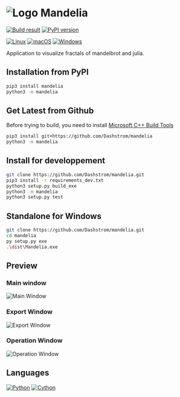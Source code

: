 # ![Logo](https://raw.githubusercontent.com/Dashstrom/mandelia/main/docs/images/logo.png) Mandelia

[![Build result](https://github.com/Dashstrom/mandelia/actions/workflows/build_and_publish.yml/badge.svg)](https://github.com/Dashstrom/mandelia/actions/workflows/build_and_publish.yml)
[![PyPI version](https://badge.fury.io/py/mandelia.svg)](https://badge.fury.io/py/mandelia)

[![Linux](https://svgshare.com/i/Zhy.svg)](https://svgshare.com/i/Zhy.svg)
[![macOS](https://svgshare.com/i/ZjP.svg)](https://svgshare.com/i/ZjP.svg)
[![Windows](https://svgshare.com/i/ZhY.svg)](https://svgshare.com/i/ZhY.svg)

Application to visualize fractals of mandelbrot and julia.

## Installation from PyPI

```sh
pip3 install mandelia
python3 -m mandelia
```

## Get Latest from Github

Before trying to build, you need to install [Microsoft C++ Build Tools](https://visualstudio.microsoft.com/visual-cpp-build-tools/)

```sh
pip3 install git+https://github.com/Dashstrom/mandelia
python3 -m mandelia
```

## Install for developpement

```sh
git clone https://github.com/Dashstrom/mandelia.git
pip3 install -r requirements_dev.txt
python3 setup.py build_exe
python3 -m mandelia
python3 setup.py test
```

## Standalone for Windows

```sh
git clone https://github.com/Dashstrom/mandelia.git
cd mandelia
py setup.py exe
.\dist\Mandelia.exe
```

## Preview

### Main window

![Main Window](https://raw.githubusercontent.com/Dashstrom/mandelia/main/docs/images/main.png)

### Export Window

![Export Window](https://raw.githubusercontent.com/Dashstrom/mandelia/main/docs/images/export.png)

### Operation Window

![Operation Window](https://raw.githubusercontent.com/Dashstrom/mandelia/main/docs/images/operation.png)

## Languages

[![Python](https://img.shields.io/badge/Python-14354C?style=for-the-badge&logo=python&logoColor=white)](https://www.python.org/)
[![Cython](https://img.shields.io/badge/cython-f6c93d?style=for-the-badge&logo=python&logoColor=black)](https://cython.org/)
